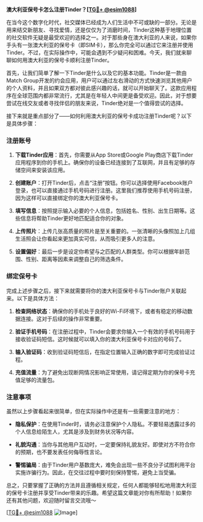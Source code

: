 **澳大利亚保号卡怎么注册Tinder？[[TG💪+ @esim1088](https://t.me/s/esim1088)]**

在当今这个数字化时代，社交媒体已经成为人们生活中不可或缺的一部分。无论是用来结交新朋友、寻找爱情，还是仅仅为了消磨时间，Tinder这种基于地理位置的社交软件无疑是最受欢迎的选择之一。对于那些身在澳大利亚的人来说，如果你手头有一张澳大利亚的保号卡（即SIM卡），那么你完全可以通过它来注册并使用Tinder。不过，在实际操作中，可能会遇到不少疑问和困难。今天，我们就来聊聊如何用澳大利亚的保号卡顺利注册Tinder。

首先，让我们简单了解一下Tinder是什么以及它的基本功能。Tinder是一款由Match Group开发的约会应用，用户可以通过左右滑动的方式快速浏览其他用户的个人资料，并且如果双方都对彼此感兴趣的话，就可以开始聊天了。这款应用程序在全球范围内都非常流行，尤其是在年轻人中间更是备受欢迎。因此，对于想要尝试在线交友或者寻找伴侣的朋友来说，Tinder绝对是一个值得尝试的选择。

接下来就是重点部分了——如何利用澳大利亚的保号卡成功注册Tinder呢？以下是具体步骤：

### 注册账号

1. **下载Tinder应用**：首先，你需要从App Store或Google Play商店下载Tinder应用程序到你的手机上。确保你的设备已经连接到了互联网，并且有足够的存储空间来安装该应用。
   
2. **创建账户**：打开Tinder后，点击“注册”按钮。你可以选择使用Facebook账户登录，也可以直接通过手机号码进行注册。这里我们推荐使用手机号码注册，因为这样可以直接绑定你的澳大利亚保号卡。

3. **填写信息**：按照提示输入必要的个人信息，包括姓名、性别、出生日期等。这些信息将帮助Tinder更好地匹配适合你的对象。

4. **上传照片**：上传几张高质量的照片是至关重要的。一张清晰的头像照加上几组生活照会让你看起来更加真实可信，从而吸引更多人的注意。

5. **设置偏好**：最后一步是设定你希望与之匹配的人群类型。你可以根据年龄范围、性别、距离等因素来调整自己的筛选条件。

### 绑定保号卡

完成上述步骤之后，接下来就需要将你的澳大利亚保号卡与Tinder账户关联起来。以下是具体方法：

1. **检查网络状态**：确保你的手机处于良好的Wi-Fi环境下，或者有稳定的移动数据连接。这对于后续的操作非常重要。

2. **验证手机号码**：在注册过程中，Tinder会要求你输入一个有效的手机号码用于接收验证码短信。这时候就可以填入你的澳大利亚保号卡对应的号码了。

3. **输入验证码**：收到验证码短信后，在指定位置输入正确的数字即可完成验证过程。

4. **充值流量**：为了避免出现断网情况影响正常使用，请记得定期为你的保号卡充值足够的流量包。

### 注意事项

虽然以上步骤看起来很简单，但在实际操作中还是有一些需要注意的地方：

- **隐私保护**：在使用Tinder时，请务必注意保护个人隐私。不要轻易透露过多的个人信息给陌生人，尤其是涉及到财务状况等内容。
  
- **礼貌沟通**：当你与其他用户互动时，一定要保持礼貌友好。即使对方不符合你的预期，也不要发表任何侮辱性言论。

- **警惕骗局**：由于Tinder用户基数庞大，难免会出现一些不良分子试图利用平台实施诈骗行为。因此，在交往过程中要时刻保持警惕，避免上当受骗。

总之，只要掌握了正确的方法并且遵循相关规定，任何人都能够轻松地用澳大利亚的保号卡注册并享受Tinder带来的乐趣。希望这篇文章能对你有所帮助！如果你还有其他问题，欢迎随时留言交流哦～

[[TG💪+ @esim1088](https://t.me/s/esim1088) ![Image](https://i.postimg.cc/4NQfJmqS/Snipaste-2025-05-13-00-14-12.png)]